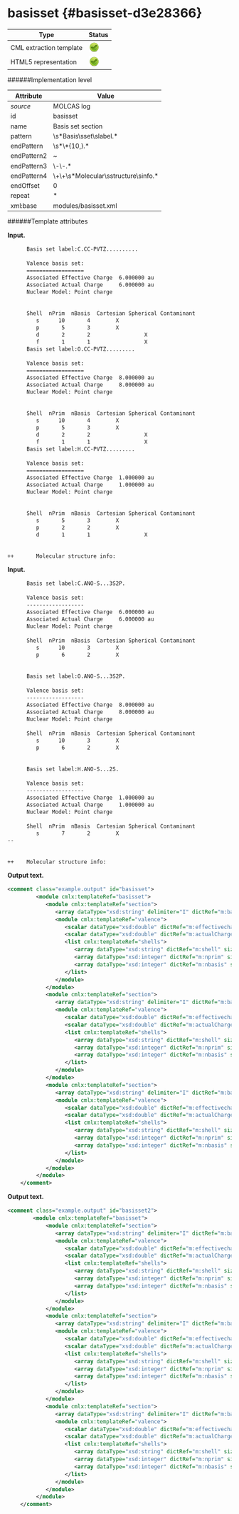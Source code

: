 # basisset {#basisset-d3e28366}


| Type                                                                                                                                                | Status                                                                                                                                              |
|----|----|
| CML extraction template                                                                                                                             | ![](/imgs/Total.png)                                                                                                                                |
| HTML5 representation                                                                                                                                | ![](/imgs/Total.png)                                                                                                                                |

######Implementation level

| Attribute                                                                                                                                           | Value                                                                                                                                               |
|----|----|
| *source*                                                                                                                                            | MOLCAS log                                                                                                                                          |
| id                                                                                                                                                  | basisset                                                                                                                                            |
| name                                                                                                                                                | Basis set section                                                                                                                                   |
| pattern                                                                                                                                             | \\s\*Basis\\sset\\slabel.\*                                                                                                                         |
| endPattern                                                                                                                                          | \\s\*\\\*{10,}.\*                                                                                                                                   |
| endPattern2                                                                                                                                         | \~                                                                                                                                                  |
| endPattern3                                                                                                                                         | \\-\\-.\*                                                                                                                                           |
| endPattern4                                                                                                                                         | \\+\\+\\s\*Molecular\\sstructure\\sinfo.\*                                                                                                          |
| endOffset                                                                                                                                           | 0                                                                                                                                                   |
| repeat                                                                                                                                              | \*                                                                                                                                                  |
| xml:base                                                                                                                                            | modules/basisset.xml                                                                                                                                |

######Template attributes

**Input.**

          Basis set label:C.CC-PVTZ.......... 

          Valence basis set:
          ==================
          Associated Effective Charge  6.000000 au
          Associated Actual Charge     6.000000 au
          Nuclear Model: Point charge


          Shell  nPrim  nBasis  Cartesian Spherical Contaminant
             s      10       4        X                  
             p       5       3        X                  
             d       2       2                 X         
             f       1       1                 X         
          Basis set label:O.CC-PVTZ......... 

          Valence basis set:
          ==================
          Associated Effective Charge  8.000000 au
          Associated Actual Charge     8.000000 au
          Nuclear Model: Point charge


          Shell  nPrim  nBasis  Cartesian Spherical Contaminant
             s      10       4        X                  
             p       5       3        X                  
             d       2       2                 X         
             f       1       1                 X         
          Basis set label:H.CC-PVTZ......... 

          Valence basis set:
          ==================
          Associated Effective Charge  1.000000 au
          Associated Actual Charge     1.000000 au
          Nuclear Model: Point charge


          Shell  nPrim  nBasis  Cartesian Spherical Contaminant
             s       5       3        X                  
             p       2       2        X                  
             d       1       1                 X         


    ++       Molecular structure info:

        

**Input.**

          Basis set label:C.ANO-S...3S2P. 
     
          Valence basis set:
          ------------------
          Associated Effective Charge  6.000000 au
          Associated Actual Charge     6.000000 au
          Nuclear Model: Point charge
     
          Shell  nPrim  nBasis  Cartesian Spherical Contaminant
             s      10       3        X                  
             p       6       2        X                  
     
     
          Basis set label:O.ANO-S...3S2P. 
     
          Valence basis set:
          ------------------
          Associated Effective Charge  8.000000 au
          Associated Actual Charge     8.000000 au
          Nuclear Model: Point charge
     
          Shell  nPrim  nBasis  Cartesian Spherical Contaminant
             s      10       3        X                  
             p       6       2        X                  
     
     
          Basis set label:H.ANO-S...2S. 
     
          Valence basis set:
          ------------------
          Associated Effective Charge  1.000000 au
          Associated Actual Charge     1.000000 au
          Nuclear Model: Point charge
     
          Shell  nPrim  nBasis  Cartesian Spherical Contaminant
             s       7       2        X                  
    --
     
     
    ++    Molecular structure info: 
        

**Output text.**

```xml
<comment class="example.output" id="basisset">
         <module cmlx:templateRef="basisset">
            <module cmlx:templateRef="section">
               <array dataType="xsd:string" delimiter="I" dictRef="m:basis" size="12">CICC-PVTZIIIIIIIIII</array>
               <module cmlx:templateRef="valence">
                  <scalar dataType="xsd:double" dictRef="m:effectivecharge">6.000000</scalar>
                  <scalar dataType="xsd:double" dictRef="m:actualCharge">6.000000</scalar>
                  <list cmlx:templateRef="shells">
                     <array dataType="xsd:string" dictRef="m:shell" size="4">s p d f</array>
                     <array dataType="xsd:integer" dictRef="m:nprim" size="4">10 5 2 1</array>
                     <array dataType="xsd:integer" dictRef="m:nbasis" size="4">4 3 2 1</array>
                  </list>
               </module>
            </module>
            <module cmlx:templateRef="section">
               <array dataType="xsd:string" delimiter="I" dictRef="m:basis" size="11">OICC-PVTZIIIIIIIII</array>
               <module cmlx:templateRef="valence">
                  <scalar dataType="xsd:double" dictRef="m:effectivecharge">8.000000</scalar>
                  <scalar dataType="xsd:double" dictRef="m:actualCharge">8.000000</scalar>
                  <list cmlx:templateRef="shells">
                     <array dataType="xsd:string" dictRef="m:shell" size="4">s p d f</array>
                     <array dataType="xsd:integer" dictRef="m:nprim" size="4">10 5 2 1</array>
                     <array dataType="xsd:integer" dictRef="m:nbasis" size="4">4 3 2 1</array>
                  </list>
               </module>
            </module>
            <module cmlx:templateRef="section">
               <array dataType="xsd:string" delimiter="I" dictRef="m:basis" size="11">HICC-PVTZIIIIIIIII</array>
               <module cmlx:templateRef="valence">
                  <scalar dataType="xsd:double" dictRef="m:effectivecharge">1.000000</scalar>
                  <scalar dataType="xsd:double" dictRef="m:actualCharge">1.000000</scalar>
                  <list cmlx:templateRef="shells">
                     <array dataType="xsd:string" dictRef="m:shell" size="3">s p d</array>
                     <array dataType="xsd:integer" dictRef="m:nprim" size="3">5 2 1</array>
                     <array dataType="xsd:integer" dictRef="m:nbasis" size="3">3 2 1</array>
                  </list>
               </module>
            </module>
         </module>    
    </comment>
```

**Output text.**

```xml
<comment class="example.output" id="basisset2">
        <module cmlx:templateRef="basisset">
            <module cmlx:templateRef="section">
               <array dataType="xsd:string" delimiter="I" dictRef="m:basis" size="6">CIANO-SIII3S2PI</array>
               <module cmlx:templateRef="valence">
                  <scalar dataType="xsd:double" dictRef="m:effectivecharge">6.000000</scalar>
                  <scalar dataType="xsd:double" dictRef="m:actualCharge">6.000000</scalar>
                  <list cmlx:templateRef="shells">
                     <array dataType="xsd:string" dictRef="m:shell" size="2">s p</array>
                     <array dataType="xsd:integer" dictRef="m:nprim" size="2">10 6</array>
                     <array dataType="xsd:integer" dictRef="m:nbasis" size="2">3 2</array>
                  </list>
               </module>
            </module>
            <module cmlx:templateRef="section">
               <array dataType="xsd:string" delimiter="I" dictRef="m:basis" size="6">OIANO-SIII3S2PI</array>
               <module cmlx:templateRef="valence">
                  <scalar dataType="xsd:double" dictRef="m:effectivecharge">8.000000</scalar>
                  <scalar dataType="xsd:double" dictRef="m:actualCharge">8.000000</scalar>
                  <list cmlx:templateRef="shells">
                     <array dataType="xsd:string" dictRef="m:shell" size="2">s p</array>
                     <array dataType="xsd:integer" dictRef="m:nprim" size="2">10 6</array>
                     <array dataType="xsd:integer" dictRef="m:nbasis" size="2">3 2</array>
                  </list>
               </module>
            </module>
            <module cmlx:templateRef="section">
               <array dataType="xsd:string" delimiter="I" dictRef="m:basis" size="6">HIANO-SIII2SI</array>
               <module cmlx:templateRef="valence">
                  <scalar dataType="xsd:double" dictRef="m:effectivecharge">1.000000</scalar>
                  <scalar dataType="xsd:double" dictRef="m:actualCharge">1.000000</scalar>
                  <list cmlx:templateRef="shells">
                     <array dataType="xsd:string" dictRef="m:shell" size="1">s</array>
                     <array dataType="xsd:integer" dictRef="m:nprim" size="1">7</array>
                     <array dataType="xsd:integer" dictRef="m:nbasis" size="1">2</array>
                  </list>
               </module>
            </module>
         </module>    
    </comment>
```
